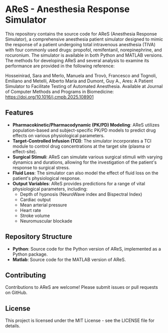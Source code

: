 # AReS - Anesthesia Response Simulator

This repository contains the source code for AReS (Anesthesia Response Simulator), a comprehensive anesthesia patient simulator designed to mimic the response of a patient undergoing total intravenous anesthesia (TIVA) with four commonly used drugs: propofol, remifentanil, norepinephrine, and rocuronium. The simulator is available in both Python and MATLAB versions.
The methods for developing AReS and several analysis to examine its performance are provided in the following reference: 

Hosseinirad, Sara and Merlo, Manuela and Trovò, Francesco and Tognoli, Emiliano and Metelli, Alberto Maria and Dumont, Guy A., Ares: A Patient Simulator to Facilitate Testing of Automated Anesthesia. Available at Journal of Computer Methods and Programs in Biomedicine: https://doi.org/10.1016/j.cmpb.2025.108901
## Features

* **Pharmacokinetic/Pharmacodynamic (PK/PD) Modeling**: AReS utilizes population-based and subject-specific PK/PD models to predict drug effects on various physiological parameters.
* **Target-Controlled Infusion (TCI)**: The simulator incorporates a TCI module to control drug concentrations at the target site (plasma or effect-site).
* **Surgical Stimuli**: AReS can simulate various surgical stimuli with varying dynamics and durations, allowing for the investigation of the patient's response to surgical stress.
* **Fluid Loss**: The simulator can also model the effect of fluid loss on the patient's physiological response.
* **Output Variables**: AReS provides predictions for a range of vital physiological parameters, including:
    * Depth of hypnosis (NeuroWave index and Bispectral Index)
    * Cardiac output
    * Mean arterial pressure
    * Heart rate
    * Stroke volume
    * Neuromuscular blockade

## Repository Structure

* **Python**: Source code for the Python version of AReS, implemented as a Python package.
* **Matlab**: Source code for the MATLAB version of AReS.


## Contributing

Contributions to AReS are welcome! Please submit issues or pull requests on GitHub.

## License

This project is licensed under the MIT License - see the LICENSE file for details.

[//]: # (## Citation)

[//]: # ()
[//]: # (If you use AReS in your research, please cite the associated manuscript.)